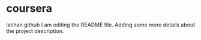 # coursera
latihan github
I am editing the README file. Adding some more details about the project description.
